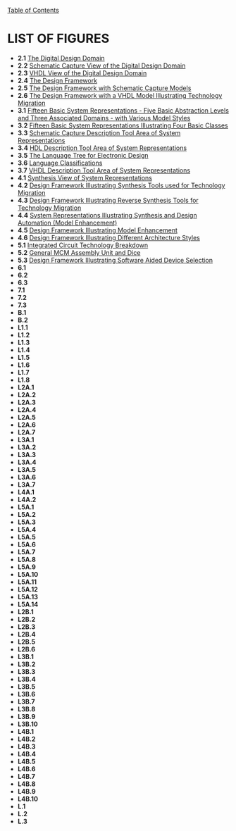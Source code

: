 [Table of Contents](https://github.com/JeffDeCola/my-masters-thesis#table-of-contents)

# LIST OF FIGURES

* **2.1** [The Digital Design Domain](https://github.com/JeffDeCola/my-masters-thesis/blob/master/chapters/chapter-2/chapter-2.md#21-design-domain)
* **2.2** [Schematic Capture View of the Digital Design Domain](https://github.com/JeffDeCola/my-masters-thesis/blob/master/chapters/chapter-2/chapter-2.md#211-schematic-capture-view-of-the-design-domain)
* **2.3** [VHDL View of the Digital Design Domain](https://github.com/JeffDeCola/my-masters-thesis/blob/master/chapters/chapter-2/chapter-2.md#212-vhdl-view-of-the-design-domain)
* **2.4** [The Design Framework ](https://github.com/JeffDeCola/my-masters-thesis/blob/master/chapters/chapter-2/chapter-2.md#22-design-framework)
* **2.5** [The Design Framework with Schematic Capture Models](https://github.com/JeffDeCola/my-masters-thesis/blob/master/chapters/chapter-2/chapter-2.md#231-technology-migration-using-schematic-capture)
* **2.6** [The Design Framework with a VHDL Model Illustrating Technology Migration](https://github.com/JeffDeCola/my-masters-thesis/blob/master/chapters/chapter-2/chapter-2.md#232-technology-migration-using-vhdl)
* **3.1** [Fifteen Basic System Representations - Five Basic Abstraction Levels
and Three Associated Domains - with Various Model Styles](https://github.com/JeffDeCola/my-masters-thesis/blob/master/chapters/chapter-3/chapter-3.md#31-five-levels-of-abstraction)
* **3.2** [Fifteen Basic System Representations Illustrating Four Basic Classes](https://github.com/JeffDeCola/my-masters-thesis/blob/master/chapters/chapter-3/chapter-3.md#322-classes-of-the-abstraction-levels)
* **3.3** [Schematic Capture Description Tool Area of System Representations](https://github.com/JeffDeCola/my-masters-thesis/blob/master/chapters/chapter-3/chapter-3.md#33-schematic-capture-and-simulation)
* **3.4** [HDL Description Tool Area of System Representations](https://github.com/JeffDeCola/my-masters-thesis/blob/master/chapters/chapter-3/chapter-3.md#34-hardware-description-languages-and-simulation)
* **3.5** [The Language Tree for Electronic Design](https://github.com/JeffDeCola/my-masters-thesis/blob/master/chapters/chapter-3/chapter-3.md#343-the-language-tree)
* **3.6** [Language Classifications](https://github.com/JeffDeCola/my-masters-thesis/blob/master/chapters/chapter-3/chapter-3.md#344-classification-of-common-languages)
* **3.7** [VHDL Description Tool Area of System Representations](https://github.com/JeffDeCola/my-masters-thesis/blob/master/chapters/chapter-3/chapter-3.md#362-four-types-of-vhdl-models)
* **4.1** [Synthesis View of System Representations](https://github.com/JeffDeCola/my-masters-thesis/blob/master/chapters/chapter-4/chapter-4.md#42-types-of-synthesis)
* **4.2** [Design Framework Illustrating Synthesis Tools used for Technology Migration ](https://github.com/JeffDeCola/my-masters-thesis/blob/master/chapters/chapter-4/chapter-4.md#43-synthesis-for-technology-migration)
* **4.3** [Design Framework Illustrating Reverse Synthesis Tools for
Technology Migration](https://github.com/JeffDeCola/my-masters-thesis/blob/master/chapters/chapter-4/chapter-4.md#43-synthesis-for-technology-migration)
* **4.4** [System Representations Illustrating Synthesis and Design Automation (Model Enhancement)](https://github.com/JeffDeCola/my-masters-thesis/blob/master/chapters/chapter-4/chapter-4.md#441-design-automation)
* **4.5** [Design Framework Illustrating Model Enhancement](https://github.com/JeffDeCola/my-masters-thesis/blob/master/chapters/chapter-4/chapter-4.md#441-design-automation)
* **4.6** [Design Framework Illustrating Different Architecture Styles](https://github.com/JeffDeCola/my-masters-thesis/blob/master/chapters/chapter-4/chapter-4.md#442-benefits-of-high-level-synthesis-systems)
* **5.1** [Integrated Circuit Technology Breakdown](https://github.com/JeffDeCola/my-masters-thesis/blob/master/chapters/chapter-5/chapter-5.md#51-technology-breakdown)
* **5.2** [General MCM Assembly Unit and Dice](https://github.com/JeffDeCola/my-masters-thesis/blob/master/chapters/chapter-5/chapter-5.md#551-a-new-technology)
* **5.3** [Design Framework Illustrating Software Aided Device Selection](https://github.com/JeffDeCola/my-masters-thesis/blob/master/chapters/chapter-5/chapter-5.md#56-selecting-a-technological-device)
* **6.1** []()
* **6.2** []()
* **6.3** []()
* **7.1** []()
* **7.2** []()
* **7.3** []()
* **B.1** []()
* **B.2** []()
* **L1.1** []()
* **L1.2** []()
* **L1.3** []()
* **L1.4** []()
* **L1.5** []()
* **L1.6** []()
* **L1.7** []()
* **L1.8** []()
* **L2A.1** []()
* **L2A.2** []()
* **L2A.3** []()
* **L2A.4** []()
* **L2A.5** []()
* **L2A.6** []()
* **L2A.7** []()
* **L3A.1** []()
* **L3A.2** []()
* **L3A.3** []()
* **L3A.4** []()
* **L3A.5** []()
* **L3A.6** []()
* **L3A.7** []()
* **L4A.1** []()
* **L4A.2** []()
* **L5A.1** []()
* **L5A.2** []()
* **L5A.3** []()
* **L5A.4** []()
* **L5A.5** []()
* **L5A.6** []()
* **L5A.7** []()
* **L5A.8** []()
* **L5A.9** []()
* **L5A.10** []()
* **L5A.11** []()
* **L5A.12** []()
* **L5A.13** []()
* **L5A.14** []()
* **L2B.1** []()
* **L2B.2** []()
* **L2B.3** []()
* **L2B.4** []()
* **L2B.5** []()
* **L2B.6** []()
* **L3B.1** []()
* **L3B.2** []()
* **L3B.3** []()
* **L3B.4** []()
* **L3B.5** []()
* **L3B.6** []()
* **L3B.7** []()
* **L3B.8** []()
* **L3B.9** []()
* **L3B.10** []()
* **L4B.1** []()
* **L4B.2** []()
* **L4B.3** []()
* **L4B.4** []()
* **L4B.5** []()
* **L4B.6** []()
* **L4B.7** []()
* **L4B.8** []()
* **L4B.9** []()
* **L4B.10** []()
* **L.1** []()
* **L.2** []()
* **L.3** []()
